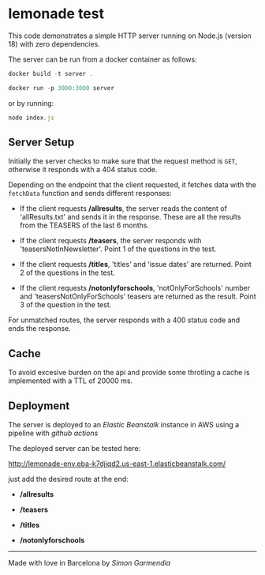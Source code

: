 # lemonade test

This code demonstrates a simple HTTP server running on Node.js (version 18) with zero dependencies.

The server can be run from a docker container as follows:

```javascript
docker build -t server .

docker run -p 3000:3000 server

```

or by running:

```javascript
node index.js

```

## Server Setup

Initially the server checks to make sure that the request method is `GET`, otherwise it responds with a 404 status code.

Depending on the endpoint that the client requested, it fetches data with the `fetchData` function and sends different responses:

- If the client requests **/allresults**, the server reads the content of 'allResults.txt' and sends it in the response. These are all the results from the TEASERS of the last 6 months.

- If the client requests **/teasers**, the server responds with 'teasersNotInNewsletter'.
  Point 1 of the questions in the test.

- If the client requests **/titles**, 'titles' and 'issue dates' are returned. Point 2 of the questions in the test.

- If the client requests **/notonlyforschools**, 'notOnlyForSchools' number and 'teasersNotOnlyForSchools' teasers are returned as the result. Point 3 of the question in the test.

For unmatched routes, the server responds with a 400 status code and ends the response.

## Cache

To avoid excesive burden on the api and provide some throtling a cache is implemented with a TTL of 20000 ms.

## Deployment

The server is deployed to an _Elastic Beanstalk_ instance in AWS using a pipeline with _github actions_

The deployed server can be tested here:

http://lemonade-env.eba-k7djjqd2.us-east-1.elasticbeanstalk.com/

just add the desired route at the end:

- **/allresults**

- **/teasers**

- **/titles**

- **/notonlyforschools**

---

Made with love in Barcelona by _Simon Garmendia_
